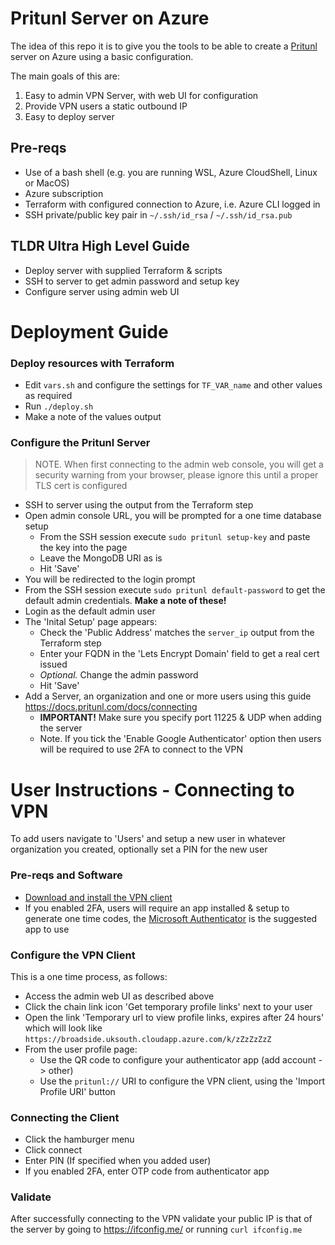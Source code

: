 # Pritunl Server on Azure

The idea of this repo it is to give you the tools to be able to create a [Pritunl](https://pritunl.com/) server on Azure using a basic configuration.

The main goals of this are: 

1. Easy to admin VPN Server, with web UI for configuration 
2. Provide VPN users a static outbound IP
3. Easy to deploy server

## Pre-reqs
- Use of a bash shell (e.g. you are running WSL, Azure CloudShell, Linux or MacOS)
- Azure subscription
- Terraform with configured connection to Azure, i.e. Azure CLI logged in
- SSH private/public key pair in `~/.ssh/id_rsa` / `~/.ssh/id_rsa.pub` 

## TLDR Ultra High Level Guide
- Deploy server with supplied Terraform & scripts
- SSH to server to get admin password and setup key
- Configure server using admin web UI


# Deployment Guide

### Deploy resources with Terraform
- Edit `vars.sh` and configure the settings for `TF_VAR_name` and other values as required
- Run `./deploy.sh`
- Make a note of the values output
  
### Configure the Pritunl Server
> NOTE. When first connecting to the admin web console, you will get a security warning from your browser, please ignore this until a proper TLS cert is configured

- SSH to server using the output from the Terraform step
- Open admin console URL, you will be prompted for a one time database setup
  - From the SSH session execute `sudo pritunl setup-key` and paste the key into the page
  - Leave the MongoDB URI as is
  - Hit 'Save'
- You will be redirected to the login prompt
- From the SSH session execute `sudo pritunl default-password` to get the default admin credentials. **Make a note of these!**  
- Login as the default admin user
- The 'Inital Setup' page appears:
  - Check the 'Public Address' matches the `server_ip` output from the Terraform step
  - Enter your FQDN in the 'Lets Encrypt Domain' field to get a real cert issued
  - *Optional.* Change the admin password
  - Hit 'Save'
- Add a Server, an organization and one or more users using this guide https://docs.pritunl.com/docs/connecting
  - **IMPORTANT!** Make sure you specify port 11225 & UDP when adding the server
  - Note. If you tick the 'Enable Google Authenticator' option then users will be required to use 2FA to connect to the VPN

# User Instructions - Connecting to VPN
To add users navigate to 'Users' and setup a new user in whatever organization you created, optionally set a PIN for the new user

### Pre-reqs and Software
- [Download and install the VPN client](https://client.pritunl.com/#install)
- If you enabled 2FA, users will require an app installed & setup to generate one time codes, the [Microsoft Authenticator](https://www.microsoft.com/en-us/account/authenticator) is the suggested app to use

### Configure the VPN Client
This is a one time process, as follows:
- Access the admin web UI as described above
- Click the chain link icon 'Get temporary profile links' next to your user
- Open the link 'Temporary url to view profile links, expires after 24 hours' which will look like `https://broadside.uksouth.cloudapp.azure.com/k/zZzZzZzZ`
- From the user profile page:
  - Use the QR code to configure your authenticator app (add account -> other)
  - Use the `pritunl://` URI to configure the VPN client, using the 'Import Profile URI' button

### Connecting the Client
- Click the hamburger menu
- Click connect
- Enter PIN (If specified when you added user)
- If you enabled 2FA, enter OTP code from authenticator app

### Validate
After successfully connecting to the VPN validate your public IP is that of the server by going to https://ifconfig.me/ or running `curl ifconfig.me`